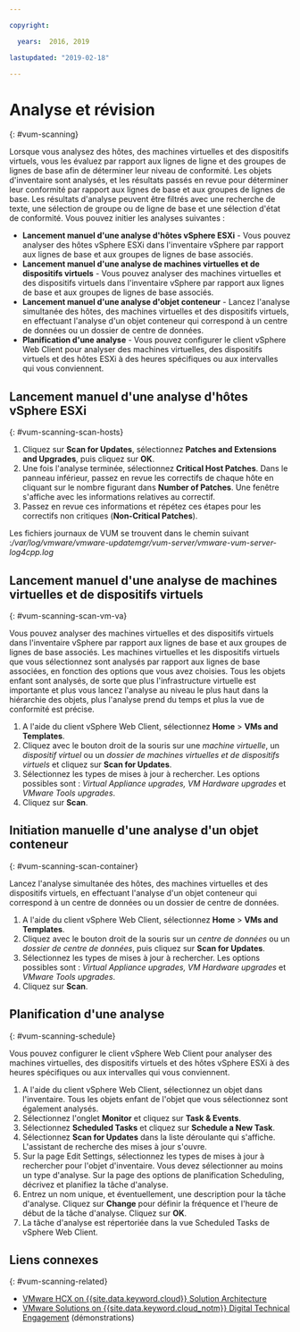 ```yaml
---

copyright:

  years:  2016, 2019

lastupdated: "2019-02-18"

---
```


# Analyse et révision
{: #vum-scanning}

Lorsque vous analysez des hôtes, des machines virtuelles et des dispositifs virtuels, vous les évaluez par rapport aux lignes de ligne et des groupes de lignes de base afin de déterminer leur niveau de conformité. Les objets d'inventaire sont analysés, et les résultats passés en revue pour déterminer leur conformité par rapport aux lignes de base et aux groupes de lignes de base. Les résultats d'analyse peuvent être filtrés avec une recherche de texte, une sélection de groupe ou de ligne de base et une sélection d'état de conformité. Vous pouvez initier les analyses suivantes :
*	**Lancement manuel d'une analyse d'hôtes vSphere ESXi** - Vous pouvez analyser des hôtes vSphere ESXi dans l'inventaire vSphere par rapport aux lignes de base et aux groupes de lignes de base associés.
*	**Lancement manuel d'une analyse de machines virtuelles et de dispositifs virtuels** - Vous pouvez analyser des machines virtuelles et des dispositifs virtuels dans l'inventaire vSphere par rapport aux lignes de base et aux groupes de lignes de base associés.
*	**Lancement manuel d'une analyse d'objet conteneur** - Lancez l'analyse simultanée des hôtes, des machines virtuelles et des dispositifs virtuels, en effectuant l'analyse d'un objet conteneur qui correspond à un centre de données ou un dossier de centre de données.
*	**Planification d'une analyse** - Vous pouvez configurer le client vSphere Web Client pour analyser des machines virtuelles, des dispositifs virtuels et des hôtes ESXi à des heures spécifiques ou aux intervalles qui vous conviennent.

## Lancement manuel d'une analyse d'hôtes vSphere ESXi
{: #vum-scanning-scan-hosts}

1. Cliquez sur **Scan for Updates**, sélectionnez **Patches and Extensions and Upgrades**, puis cliquez sur **OK**.
2. Une fois l'analyse terminée, sélectionnez **Critical Host Patches**. Dans le panneau inférieur, passez en revue les correctifs de chaque hôte en cliquant sur le nombre figurant dans **Number of Patches**. Une fenêtre s'affiche avec les informations relatives au correctif.
3. Passez en revue ces informations et répétez ces étapes pour les correctifs non critiques (**Non-Critical Patches**).

  Les fichiers journaux de VUM se trouvent dans le chemin suivant :_/var/log/vmware/vmware-updatemgr/vum-server/vmware-vum-server-log4cpp.log_

## Lancement manuel d'une analyse de machines virtuelles et de dispositifs virtuels
{: #vum-scanning-scan-vm-va}

Vous pouvez analyser des machines virtuelles et des dispositifs virtuels dans l'inventaire vSphere par rapport aux lignes de base et aux groupes de lignes de base associés. Les machines virtuelles et les dispositifs virtuels que vous sélectionnez sont analysés par rapport aux lignes de base associées, en fonction des options que vous avez choisies. Tous les objets enfant sont analysés, de sorte que plus l'infrastructure virtuelle est importante et plus vous lancez l'analyse au niveau le plus haut dans la hiérarchie des objets, plus l'analyse prend du temps et plus la vue de conformité est précise.

1.	A l'aide du client vSphere Web Client, sélectionnez **Home** > **VMs and Templates**.
2.	Cliquez avec le bouton droit de la souris sur une _machine virtuelle_, un _dispositif virtuel_ ou un _dossier de machines virtuelles et de dispositifs virtuels_ et cliquez sur **Scan for Updates**.
3.	Sélectionnez les types de mises à jour à rechercher. Les options possibles sont : _Virtual Appliance upgrades, VM Hardware upgrades_ et _VMware Tools upgrades_.
4.	Cliquez sur **Scan**.

## Initiation manuelle d'une analyse d'un objet conteneur
{: #vum-scanning-scan-container}

Lancez l'analyse simultanée des hôtes, des machines virtuelles et des dispositifs virtuels, en effectuant l'analyse d'un objet conteneur qui correspond à un centre de données ou un dossier de centre de données.
1.	A l'aide du client vSphere Web Client, sélectionnez **Home** > **VMs and Templates**.
2.	Cliquez avec le bouton droit de la souris sur un _centre de données_ ou un _dossier de centre de données_, puis cliquez sur **Scan for Updates**.
3.	Sélectionnez les types de mises à jour à rechercher. Les options possibles sont : _Virtual Appliance upgrades, VM Hardware upgrades_ et _VMware Tools upgrades_.
4.	Cliquez sur **Scan**.

## Planification d'une analyse
{: #vum-scanning-schedule}

Vous pouvez configurer le client vSphere Web Client pour analyser des machines virtuelles, des dispositifs virtuels et des hôtes vSphere ESXi à des heures spécifiques ou aux intervalles qui vous conviennent.

1.	A l'aide du client vSphere Web Client, sélectionnez un objet dans l'inventaire. Tous les objets enfant de l'objet que vous sélectionnez sont également analysés.
2.	Sélectionnez l'onglet **Monitor** et cliquez sur **Task & Events**.
3.	Sélectionnez **Scheduled Tasks** et cliquez sur **Schedule a New Task**.
4.	Sélectionnez **Scan for Updates** dans la liste déroulante qui s'affiche. L'assistant de recherche des mises à jour s'ouvre.
5.	Sur la page Edit Settings, sélectionnez les types de mises à jour à rechercher pour l'objet d'inventaire. Vous devez sélectionner au moins un type d'analyse. Sur la page des options de planification Scheduling, décrivez et planifiez la tâche d'analyse.
6.	Entrez un nom unique, et éventuellement, une description pour la tâche d'analyse. Cliquez sur **Change** pour définir la fréquence et l'heure de début de la tâche d'analyse. Cliquez sur **OK**.
7.	La tâche d'analyse est répertoriée dans la vue Scheduled Tasks de vSphere Web Client.

## Liens connexes
{: #vum-scanning-related}

* [VMware HCX on {{site.data.keyword.cloud}} Solution Architecture](https://www.ibm.com/cloud/garage/files/HCX_Architecture_Design.pdf)
* [VMware Solutions on {{site.data.keyword.cloud_notm}} Digital Technical Engagement](https://ibm-dte.mybluemix.net/ibm-vmware) (démonstrations)
